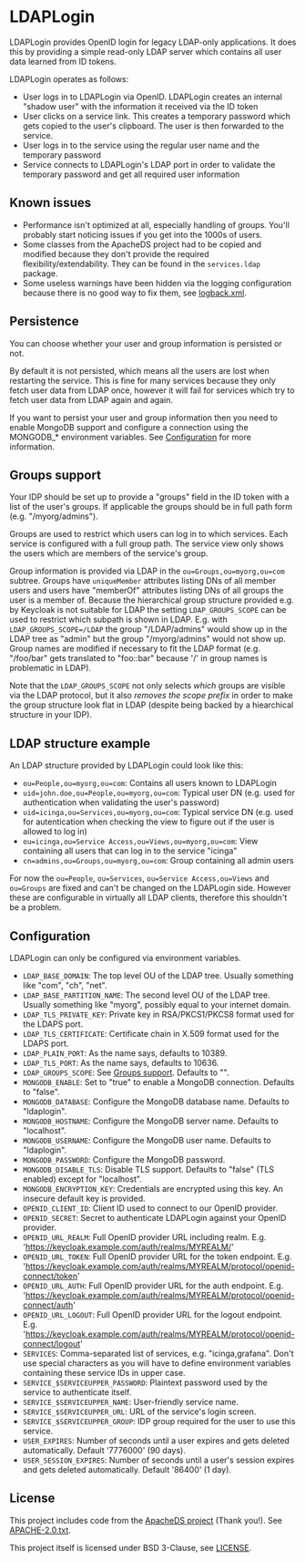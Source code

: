 # LDAPLogin

LDAPLogin provides OpenID login for legacy LDAP-only applications. It does this by providing a simple read-only LDAP server which contains all user data learned from ID tokens.

LDAPLogin operates as follows:

* User logs in to LDAPLogin via OpenID. LDAPLogin creates an internal "shadow user" with the information it received via the ID token
* User clicks on a service link. This creates a temporary password which gets copied to the user's clipboard. The user is then forwarded to the service.
* User logs in to the service using the regular user name and the temporary password
* Service connects to LDAPLogin's LDAP port in order to validate the temporary password and get all required user information

## Known issues

* Performance isn't optimized at all, especially handling of groups. You'll probably start noticing issues if you get into the 1000s of users.
* Some classes from the ApacheDS project had to be copied and modified because they don't provide the required flexibility/extendability. They can be found in the `services.ldap` package.
* Some useless warnings have been hidden via the logging configuration because there is no good way to fix them, see [logback.xml](conf/logback.xml).

## Persistence

You can choose whether your user and group information is persisted or not.

By default it is not persisted, which means all the users are lost when restarting the service. This is fine for many services because they only fetch user data from LDAP once, however it will fail for services which try to fetch user data from LDAP again and again.

If you want to persist your user and group information then you need to enable MongoDB support and configure a connection using the MONGODB_\* environment variables. See [Configuration](#configuration) for more information.

## Groups support

Your IDP should be set up to provide a "groups" field in the ID token with a list of the user's groups. If applicable the groups should be in full path form (e.g. "/myorg/admins").

Groups are used to restrict which users can log in to which services. Each service is configured with a full group path. The service view only shows the users which are members of the service's group.

Group information is provided via LDAP in the `ou=Groups,ou=myorg,ou=com` subtree. Groups have `uniqueMember` attributes listing DNs of all member users and users have "memberOf" attributes listing DNs of all groups the user is a member of. Because the hierarchical group structure provided e.g. by Keycloak is not suitable for LDAP the setting `LDAP_GROUPS_SCOPE` can be used to restrict which subpath is shown in LDAP. E.g. with `LDAP_GROUPS_SCOPE=/LDAP` the group "/LDAP/admins" would show up in the LDAP tree as "admin" but the group "/myorg/admins" would not show up. Group names are modified if necessary to fit the LDAP format (e.g. "/foo/bar" gets translated to "foo::bar" because '/' in group names is problematic in LDAP).

Note that the `LDAP_GROUPS_SCOPE` not only selects _which_ groups are visible via the LDAP protocol, but it also _removes the scope prefix_ in order to make the group structure look flat in LDAP (despite being backed by a hiearchical structure in your IDP).

## LDAP structure example

An LDAP structure provided by LDAPLogin could look like this:

* `ou=People,ou=myorg,ou=com`: Contains all users known to LDAPLogin
* `uid=john.doe,ou=People,ou=myorg,ou=com`: Typical user DN (e.g. used for authentication when validating the user's password)
* `uid=icinga,ou=Services,ou=myorg,ou=com`: Typical service DN (e.g. used for autentication when checking the view to figure out if the user is allowed to log in)
* `ou=icinga,ou=Service Access,ou=Views,ou=myorg,ou=com`: View containing all users that can log in to the service "icinga"
* `cn=admins,ou=Groups,ou=myorg,ou=com`: Group containing all admin users

For now the `ou=People`, `ou=Services`, `ou=Service Access,ou=Views` and `ou=Groups` are fixed and can't be changed on the LDAPLogin side. However these are configurable in virtually all LDAP clients, therefore this shouldn't be a problem.

## Configuration

LDAPLogin can only be configured via environment variables.

* `LDAP_BASE_DOMAIN`: The top level OU of the LDAP tree. Usually something like "com", "ch", "net".
* `LDAP_BASE_PARTITION_NAME`: The second level OU of the LDAP tree. Usually something like "myorg", possibly equal to your internet domain.
* `LDAP_TLS_PRIVATE_KEY`: Private key in RSA/PKCS1/PKCS8 format used for the LDAPS port.
* `LDAP_TLS_CERTIFICATE`: Certificate chain in X.509 format used for the LDAPS port.
* `LDAP_PLAIN_PORT`: As the name says, defaults to 10389.
* `LDAP_TLS_PORT`: As the name says, defaults to 10636.
* `LDAP_GROUPS_SCOPE`: See [Groups support](#groups-support). Defaults to "".
* `MONGODB_ENABLE`: Set to "true" to enable a MongoDB connection. Defaults to "false".
* `MONGODB_DATABASE`: Configure the MongoDB database name. Defaults to "ldaplogin".
* `MONGODB_HOSTNAME`: Configure the MongoDB server name. Defaults to "localhost".
* `MONGODB_USERNAME`: Configure the MongoDB user name. Defaults to "ldaplogin".
* `MONGODB_PASSWORD`: Configure the MongoDB password.
* `MONGODB_DISABLE_TLS`: Disable TLS support. Defaults to "false" (TLS enabled) except for "localhost".
* `MONGODB_ENCRYPTION_KEY`: Credentials are encrypted using this key. An insecure default key is provided.
* `OPENID_CLIENT_ID`: Client ID used to connect to our OpenID provider.
* `OPENID_SECRET`: Secret to authenticate LDAPLogin against your OpenID provider.
* `OPENID_URL_REALM`: Full OpenID provider URL including realm. E.g. 'https://keycloak.example.com/auth/realms/MYREALM/'
* `OPENID_URL_TOKEN`: Full OpenID provider URL for the token endpoint. E.g. 'https://keycloak.example.com/auth/realms/MYREALM/protocol/openid-connect/token'
* `OPENID_URL_AUTH`: Full OpenID provider URL for the auth endpoint. E.g. 'https://keycloak.example.com/auth/realms/MYREALM/protocol/openid-connect/auth'
* `OPENID_URL_LOGOUT`: Full OpenID provider URL for the logout endpoint. E.g. 'https://keycloak.example.com/auth/realms/MYREALM/protocol/openid-connect/logout'
* `SERVICES`: Comma-separated list of services, e.g. "icinga,grafana". Don't use special characters as you will have to define environment variables containing these service IDs in upper case.
* `SERVICE_$SERVICEUPPER_PASSWORD`: Plaintext password used by the service to authenticate itself.
* `SERVICE_$SERVICEUPPER_NAME`: User-friendly service name.
* `SERVICE_$SERVICEUPPER_URL`: URL of the service's login screen.
* `SERVICE_$SERVICEUPPER_GROUP`: IDP group required for the user to use this service.
* `USER_EXPIRES`: Number of seconds until a user expires and gets deleted automatically. Default '7776000' (90 days).
* `USER_SESSION_EXPIRES`: Number of seconds until a user's session expires and gets deleted automatically. Default '86400' (1 day).

## License

This project includes code from the [ApacheDS project](https://directory.apache.org/) (Thank you!). See [APACHE-2.0.txt](APACHE-2.0.txt).

This project itself is licensed under BSD 3-Clause, see [LICENSE](LICENSE).

